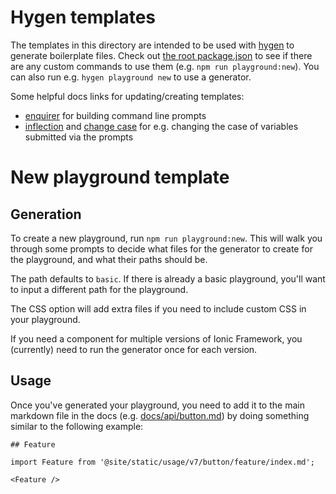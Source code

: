 # Hygen templates

The templates in this directory are intended to be used with [hygen](https://www.hygen.io/) to generate boilerplate files. Check out [the root package.json](../package.json) to see if there are any custom commands to use them (e.g. `npm run playground:new`). You can also run e.g. `hygen playground new` to use a generator.

Some helpful docs links for updating/creating templates:

- [enquirer](https://github.com/enquirer/enquirer#toggle-prompt) for building command line prompts
- [inflection](https://www.hygen.io/docs/templates#helpers-and-inflections) and [change case](https://www.hygen.io/docs/templates#change-case-helpers) for e.g. changing the case of variables submitted via the prompts

# New playground template

## Generation

To create a new playground, run `npm run playground:new`. This will walk you through some prompts to decide what files for the generator to create for the playground, and what their paths should be.

The path defaults to `basic`. If there is already a basic playground, you'll want to input a different path for the playground.

The CSS option will add extra files if you need to include custom CSS in your playground.

If you need a component for multiple versions of Ionic Framework, you (currently) need to run the generator once for each version.

## Usage

Once you've generated your playground, you need to add it to the main markdown file in the docs (e.g. [docs/api/button.md](../docs/api/button.mdx)) by doing something similar to the following example:

```
## Feature

import Feature from '@site/static/usage/v7/button/feature/index.md';

<Feature />
```
